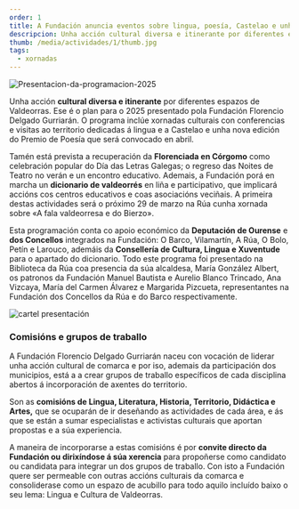 ```yaml
---
order: 1
title: A Fundación anuncia eventos sobre lingua, poesía, Castelao e unha nova Florenciada
descripcion: Unha acción cultural diversa e itinerante por diferentes espazos de Valdeorras. Ese é o plan para o 2025 presentado pola Fundación Florencio Delgado Gurriarán.
thumb: /media/actividades/1/thumb.jpg
tags:
  - xornadas
---
```


![Presentacion-da-programacion-2025](/media/actividades/1/Presentacion-thumb.jpg)

Unha acción **cultural diversa e itinerante** por diferentes espazos de Valdeorras. Ese é o plan para o 2025 presentado pola Fundación Florencio Delgado Gurriarán. O programa inclúe xornadas culturais con conferencias e visitas ao territorio dedicadas á lingua e a Castelao e unha nova edición do Premio de Poesía que será convocado en abril.

Tamén está prevista a recuperación da **Florenciada en Córgomo** como celebración popular do Día das Letras Galegas; o regreso das Noites de Teatro no verán e un encontro educativo. Ademais, a Fundación porá en marcha un **dicionario de valdeorrés** en liña e participativo, que implicará accións cos centros educativos e coas asociacións veciñais. A primeira destas actividades será o próximo 29 de marzo na Rúa cunha xornada sobre «A fala valdeorresa e do Bierzo».

Esta programación conta co apoio económico da **Deputación de Ourense** e **dos Concellos** integrados na Fundación: O Barco, Vilamartín, A Rúa, O Bolo, Petín e Larouco, ademáis da **Consellería de Cultura, Lingua e Xuventude** para o apartado do dicionario. Todo este programa foi presentado na Biblioteca da Rúa coa presencia da súa alcaldesa, María González Albert, os patronos da Fundación Manuel Bautista e Aurelio Blanco Trincado, Ana Vizcaya, María del Carmen Álvarez e Margarida Pizcueta, representantes na Fundación dos Concellos da Rúa e do Barco respectivamente.

![cartel presentación](/media/actividades/1/cartel-presentacion.png)

### Comisións e grupos de traballo

A Fundación Florencio Delgado Gurriarán naceu con vocación de liderar unha acción cultural de comarca e por iso, ademais da participación dos municipios, está a a crear grupos de traballo específicos de cada disciplina abertos á incorporación de axentes do territorio.

Son as **comisións de Lingua, Literatura, Historia, Territorio, Didáctica e Artes,** que se ocuparán de ir deseñando as actividades de cada área, e ás que se están a sumar especialistas e activistas culturais que aportan propostas e a súa experiencia.

A maneira de incorporarse a estas comisións é por **convite directo da Fundación ou dirixíndose á súa xerencia** para propoñerse como candidato ou candidata para integrar un dos grupos de traballo. Con isto a Fundación quere ser permeable con outras accións culturais da comarca e consoliderase como un espazo de acubillo para todo aquilo incluído baixo o seu lema: Lingua e Cultura de Valdeorras.
